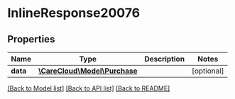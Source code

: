 # InlineResponse20076

## Properties
Name | Type | Description | Notes
------------ | ------------- | ------------- | -------------
**data** | [**\CareCloud\Model\Purchase**](Purchase.md) |  | [optional] 

[[Back to Model list]](../../README.md#documentation-for-models) [[Back to API list]](../../README.md#documentation-for-api-endpoints) [[Back to README]](../../README.md)

